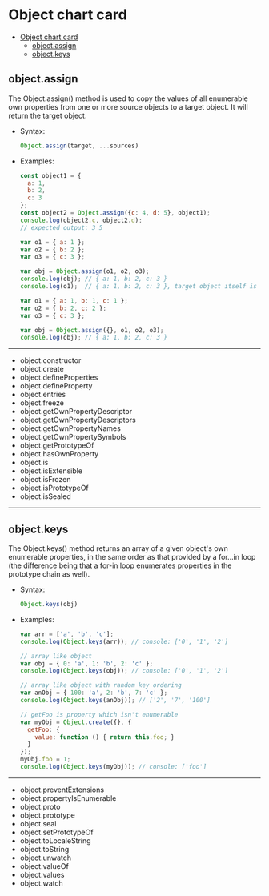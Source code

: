 # Object chart card

- [Object chart card](#object-chart-card)
  - [object.assign](#objectassign)
  - [object.keys](#objectkeys)

## object.assign

The Object.assign() method is used to copy the values of all enumerable own properties from one or more source objects to a target object. It will return the target object.

- Syntax:

  ```javascript
  Object.assign(target, ...sources)
  ```

- Examples:

  ```javascript
  const object1 = {
    a: 1,
    b: 2,
    c: 3
  };
  const object2 = Object.assign({c: 4, d: 5}, object1);
  console.log(object2.c, object2.d);
  // expected output: 3 5
  ```

  ```javascript
  var o1 = { a: 1 };
  var o2 = { b: 2 };
  var o3 = { c: 3 };

  var obj = Object.assign(o1, o2, o3);
  console.log(obj); // { a: 1, b: 2, c: 3 }
  console.log(o1);  // { a: 1, b: 2, c: 3 }, target object itself is changed.
  ```

  ```javascript
  var o1 = { a: 1, b: 1, c: 1 };
  var o2 = { b: 2, c: 2 };
  var o3 = { c: 3 };

  var obj = Object.assign({}, o1, o2, o3);
  console.log(obj); // { a: 1, b: 2, c: 3 }
  ```

---

- object.constructor
- object.create
- object.defineProperties
- object.defineProperty
- object.entries
- object.freeze
- object.getOwnPropertyDescriptor
- object.getOwnPropertyDescriptors
- object.getOwnPropertyNames
- object.getOwnPropertySymbols
- object.getPrototypeOf
- object.hasOwnProperty
- object.is
- object.isExtensible
- object.isFrozen
- object.isPrototypeOf
- object.isSealed

---

## object.keys

The Object.keys() method returns an array of a given object's own enumerable properties, in the same order as that provided by a for...in loop (the difference being that a for-in loop enumerates properties in the prototype chain as well).

- Syntax:

  ```javascript
  Object.keys(obj)
  ```

- Examples:

  ```javascript
  var arr = ['a', 'b', 'c'];
  console.log(Object.keys(arr)); // console: ['0', '1', '2']

  // array like object
  var obj = { 0: 'a', 1: 'b', 2: 'c' };
  console.log(Object.keys(obj)); // console: ['0', '1', '2']

  // array like object with random key ordering
  var anObj = { 100: 'a', 2: 'b', 7: 'c' };
  console.log(Object.keys(anObj)); // ['2', '7', '100']

  // getFoo is property which isn't enumerable
  var myObj = Object.create({}, {
    getFoo: {
      value: function () { return this.foo; }
    }
  });
  myObj.foo = 1;
  console.log(Object.keys(myObj)); // console: ['foo']
  ```

---

- object.preventExtensions
- object.propertyIsEnumerable
- object.proto
- object.prototype
- object.seal
- object.setPrototypeOf
- object.toLocaleString
- object.toString
- object.unwatch
- object.valueOf
- object.values
- object.watch
